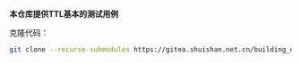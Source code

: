 
**本仓库提供TTL基本的测试用例**

克隆代码：

```bash
git clone --recurse-submodules https://gitea.shuishan.net.cn/building_data_management_systems.Xuanzhou.2024Fall.DaSE/leveldb_base.git
```

